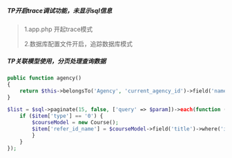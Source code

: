 ##### TP开启trace调试功能，未显示sql信息

> 1.app.php 开起trace模式
>
> 2.数据库配置文件开启，追踪数据库模式

##### TP关联模型使用，分页处理查询数据

```php
public function agency()
{
    return $this->belongsTo('Agency', 'current_agency_id')->field('name as agencyRoleName,id')->bind('agencyRoleName');
}
```

```php
$list = $sql->paginate(15, false, ['query' => $param])->each(function ($item, $key) {
    if ($item['type'] == '0') {
        $courseModel = new Course();
        $item['refer_id_name'] = $courseModel->field('title')->where('id', $item['refer_id'])->find();
        }
    }
});
```

